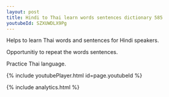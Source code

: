 ```yaml
---
layout: post
title: Hindi to Thai learn words sentences dictionary 585 
youtubeId: SZXUWDLX9Pg
---
```

 
 
Helps to learn Thai words and sentences for Hindi speakers.

Opportunitiy to repeat the words sentences. 

Practice Thai language. 
 
{% include youtubePlayer.html id=page.youtubeId %}
 
 
{% include analytics.html %}